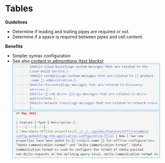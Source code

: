 # Tables

**Guidelines**

* Determine if leading and trailing pipes are required or not.
* Determine if a space is required between pipes and cell content.

**Benefits**

* Simpler syntax configuration
* See also [content in admonitions (text blocks)](text_blocks.md)<br>
    ![table pipe](images/table_pipe.jpg)
    ![table space](images/table_space.jpg)